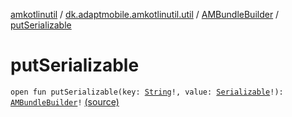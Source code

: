 [amkotlinutil](../../index.md) / [dk.adaptmobile.amkotlinutil.util](../index.md) / [AMBundleBuilder](index.md) / [putSerializable](./put-serializable.md)

# putSerializable

`open fun putSerializable(key: `[`String`](https://kotlinlang.org/api/latest/jvm/stdlib/kotlin/-string/index.html)`!, value: `[`Serializable`](https://developer.android.com/reference/java/io/Serializable.html)`!): `[`AMBundleBuilder`](index.md)`!` [(source)](https://github.com/adaptmobile-organization/amkotlinutil/tree/master/amkotlinutil/amkotlinutil/src/main/java/dk/adaptmobile/amkotlinutil/util/AMBundleBuilder.java#L143)